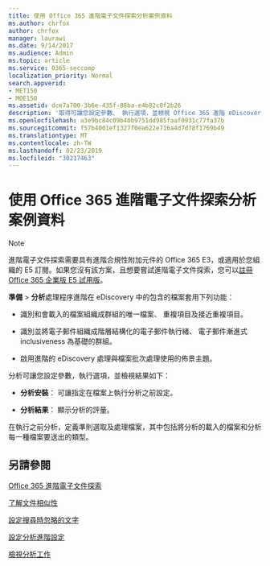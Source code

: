 ```yaml
---
title: 使用 Office 365 進階電子文件探索分析案例資料
ms.author: chrfox
author: chrfox
manager: laurawi
ms.date: 9/14/2017
ms.audience: Admin
ms.topic: article
ms.service: O365-seccomp
localization_priority: Normal
search.appverid:
- MET150
- MOE150
ms.assetid: dce7a700-3b6e-435f-88ba-e4b82c0f2b26
description: '取得可讓您設定參數、 執行選項，並檢視 Office 365 進階 eDiscovery 結果、 分析處理程序的概觀。 '
ms.openlocfilehash: a3e9bc84c09b40b9751dd985faaf0931c77fa37b
ms.sourcegitcommit: f57b4001ef1327f0ea622e716a4d7d78f1769b49
ms.translationtype: MT
ms.contentlocale: zh-TW
ms.lasthandoff: 02/23/2019
ms.locfileid: "30217463"
---
```

# <a name="analyze-case-data-with-office-365-advanced-ediscovery"></a>使用 Office 365 進階電子文件探索分析案例資料

> [!NOTE]
> 進階電子文件探索需要具有進階合規性附加元件的 Office 365 E3，或適用於您組織的 E5 訂閱。如果您沒有該方案，且想要嘗試進階電子文件探索，您可以[註冊 Office 365 企業版 E5 試用版](https://go.microsoft.com/fwlink/p/?LinkID=698279)。 
  
**準備** \> **分析**處理程序進階在 eDiscovery 中的包含的檔案套用下列功能： 
  
- 識別和會載入的檔案組織成群組的唯一檔案、 重複項目及接近重複項目。
    
- 識別並將電子郵件組織成階層結構化的電子郵件執行緒、 電子郵件漸進式 inclusiveness 為基礎的群組。
    
- 啟用進階的 eDiscovery 處理與檔案批次處理使用的佈景主題。
    
 分析可讓您設定參數，執行選項，並檢視結果如下： 
  
- **分析安裝**： 可讓指定在檔案上執行分析之前設定。
    
- **分析結果**： 顯示分析的評量。 
    
在執行之前分析，定義準則選取及處理檔案，其中包括將分析的載入的檔案和分析每一種檔案要送出的類型。 
  
## <a name="see-also"></a>另請參閱

[Office 365 進階電子文件探索](office-365-advanced-ediscovery.md)
  
[了解文件相似性](understand-document-similarity-in-advanced-ediscovery.md)
  
[設定搜尋時忽略的文字](set-ignore-text-in-advanced-ediscovery.md)
  
[設定分析進階設定](set-analyze-advanced-settings-in-advanced-ediscovery.md)
  
[檢視分析工作](view-analyze-results-in-advanced-ediscovery.md)


